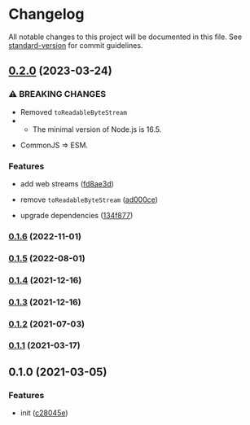 # Changelog

All notable changes to this project will be documented in this file. See [standard-version](https://github.com/conventional-changelog/standard-version) for commit guidelines.

## [0.2.0](https://github.com/BlackGlory/extra-stream/compare/v0.1.6...v0.2.0) (2023-03-24)


### ⚠ BREAKING CHANGES

* Removed `toReadableByteStream`
* - The minimal version of Node.js is 16.5.
- CommonJS => ESM.

### Features

* add web streams ([fd8ae3d](https://github.com/BlackGlory/extra-stream/commit/fd8ae3d021d4e9e297925eb06521bc1bcba2c732))


* remove `toReadableByteStream` ([ad000ce](https://github.com/BlackGlory/extra-stream/commit/ad000ce857167ffc9c26b2a2f86e5d321eb23508))
* upgrade dependencies ([134f877](https://github.com/BlackGlory/extra-stream/commit/134f877e5b2cdca0dc47f88a037551ec91a7fd81))

### [0.1.6](https://github.com/BlackGlory/extra-stream/compare/v0.1.5...v0.1.6) (2022-11-01)

### [0.1.5](https://github.com/BlackGlory/extra-stream/compare/v0.1.4...v0.1.5) (2022-08-01)

### [0.1.4](https://github.com/BlackGlory/extra-stream/compare/v0.1.3...v0.1.4) (2021-12-16)

### [0.1.3](https://github.com/BlackGlory/extra-stream/compare/v0.1.2...v0.1.3) (2021-12-16)

### [0.1.2](https://github.com/BlackGlory/extra-stream/compare/v0.1.1...v0.1.2) (2021-07-03)

### [0.1.1](https://github.com/BlackGlory/extra-stream/compare/v0.1.0...v0.1.1) (2021-03-17)

## 0.1.0 (2021-03-05)


### Features

* init ([c28045e](https://github.com/BlackGlory/extra-stream/commit/c28045e7ae2f244b6c069b56ed2f3cd701268d68))
